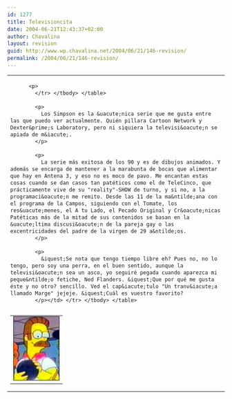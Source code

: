 ```yaml
---
id: 1277
title: Televisioncita
date: 2004-06-21T12:43:37+02:00
author: Chavalina
layout: revision
guid: http://www.wp.chavalina.net/2004/06/21/146-revision/
permalink: /2004/06/21/146-revision/
---
```

<table width="100%" border="0" cellpadding="0" cellspacing="0">
  <tr>
    <td>
      <table border="0" cellspacing="5" cellpadding="10" width="1" align="left">
        <tr>
          <td>
            <img src="/imagenes/fotos/ned.jpg" alt="ned flanders" width="105" height="147" border="1" />
          </td>
          
          <p>
            </tr> </tbody> </table> 
            
            <p>
              Los Simpson es la &uacute;nica serie que me gusta entre las que puedo ver actualmente. Quién pillara Cartoon Network y Dexter&prime;s Laboratory, pero ni siquiera la televisi&oacute;n se apiada de m&iacute;.
            </p>
            
            <p>
              La serie más exitosa de los 90 y es de dibujos animados. Y además se encarga de mantener a la marabunta de bocas que alimentar que hay en Antena 3, y eso no es moco de pavo. Me encantan estas cosas cuando se dan casos tan patéticos como el de TeleCinco, que prácticamente vive de su "reality"-SHOW de turno, y si no, a la programaci&oacute;n me remito. Desde las 11 de la ma&ntilde;ana con el programa de la Campos, siguiendo con el Tomate, los res&uacute;menes, el A tu Lado, el Pecado Original y Cr&oacute;nicas Patéticas más de la mitad de sus contenidos se basan en la &uacute;ltima discusi&oacute;n de la pareja gay o las excentricidades del padre de la virgen de 29 a&ntilde;os.
            </p>
            
            <p>
              &iquest;Se nota que tengo tiempo libre eh? Pues no, no lo tengo, pero soy una perra, en el buen sentido, aunque la televisi&oacute;n sea un asco, yo seguiré pegada cuando aparezca mi peque&ntilde;o fetiche, Ned Flanders. &iquest;Que por qué me gusta éste y no otro? sencillo. Ved el cap&iacute;tulo "Un tranv&iacute;a llamado Marge" jejeje. &iquest;Cuál es vuestro favorito?
            </p></td> </tr> </tbody> </table>